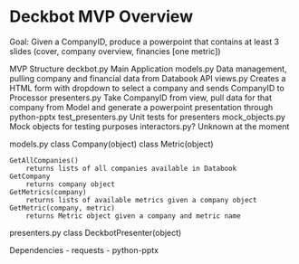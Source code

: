 # Deckbot MVP Overview
 
Goal: Given a CompanyID, produce a powerpoint that contains at least 3 slides (cover, 
	company overview, financies [one metric])
	
MVP Structure
	deckbot.py
		Main Application
	models.py
		Data management, pulling company and financial data from Databook API
	views.py
		Creates a HTML form with dropdown to select a company and sends CompanyID to Processor
	presenters.py
		Take CompanyID from view, pull data for that company from Model and generate
		a powerpoint presentation through python-pptx
	test_presenters.py
		Unit tests for presenters
	mock_objects.py
		Mock objects for testing purposes
	interactors.py?
		Unknown at the moment
		
		
models.py
	class Company(object)
	class Metric(object)
	
	
	
	GetAllCompanies()
		returns lists of all companies available in Databook
	GetCompany
		returns company object
	GetMetrics(company)
		returns lists of available metrics given a company object
	GetMetric(company, metric)
		returns Metric object given a company and metric name
		
presenters.py
	class DeckbotPresenter(object)
		
	
	
Dependencies
	- requests
	- python-pptx
	